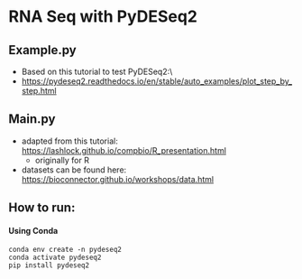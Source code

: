 # RNA Seq with PyDESeq2
## Example.py
- Based on this tutorial to test PyDESeq2:\
- https://pydeseq2.readthedocs.io/en/stable/auto_examples/plot_step_by_step.html

## Main.py
- adapted from this tutorial: https://lashlock.github.io/compbio/R_presentation.html
    - originally for R
- datasets can be found here: https://bioconnector.github.io/workshops/data.html

## How to run:
#### Using Conda
```
conda env create -n pydeseq2
conda activate pydeseq2
pip install pydeseq2
```
